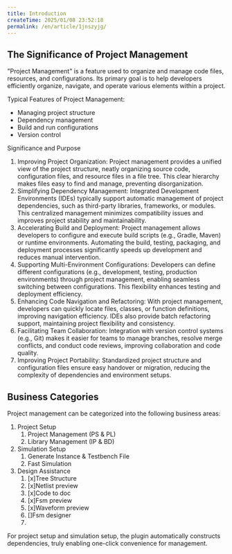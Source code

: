 ```yaml
---
title: Introduction
createTime: 2025/01/08 23:52:18
permalink: /en/article/1jnszyjg/
---
```


## The Significance of Project Management

"Project Management" is a feature used to organize and manage code files, resources, and configurations. Its primary goal is to help developers efficiently organize, navigate, and operate various elements within a project.

Typical Features of Project Management:
- Managing project structure
- Dependency management
- Build and run configurations
- Version control

Significance and Purpose
1. Improving Project Organization: Project management provides a unified view of the project structure, neatly organizing source code, configuration files, and resource files in a file tree. This clear hierarchy makes files easy to find and manage, preventing disorganization.
2. Simplifying Dependency Management: Integrated Development Environments (IDEs) typically support automatic management of project dependencies, such as third-party libraries, frameworks, or modules. This centralized management minimizes compatibility issues and improves project stability and maintainability.
3. Accelerating Build and Deployment: Project management allows developers to configure and execute build scripts (e.g., Gradle, Maven) or runtime environments. Automating the build, testing, packaging, and deployment processes significantly speeds up development and reduces manual intervention.
4. Supporting Multi-Environment Configurations: Developers can define different configurations (e.g., development, testing, production environments) through project management, enabling seamless switching between configurations. This flexibility enhances testing and deployment efficiency.
5. Enhancing Code Navigation and Refactoring: With project management, developers can quickly locate files, classes, or function definitions, improving navigation efficiency. IDEs also provide batch refactoring support, maintaining project flexibility and consistency.
6. Facilitating Team Collaboration: Integration with version control systems (e.g., Git) makes it easier for teams to manage branches, resolve merge conflicts, and conduct code reviews, improving collaboration and code quality.
7. Improving Project Portability: Standardized project structure and configuration files ensure easy handover or migration, reducing the complexity of dependencies and environment setups.

## Business Categories
Project management can be categorized into the following business areas:

1. Project Setup
   1. Project Management (PS & PL)
   2. Library Management (IP & BD)
2. Simulation Setup
   1. Generate Instance & Testbench File
   2. Fast Simulation
3. Design Assistance
   1. [x]Tree Structure
   2. [x]Netlist preview
   3. [x]Code to doc
   4. [x]Fsm preview
   5. [x]Waveform preview
   6. []Fsm designer
   7. 
For project setup and simulation setup, the plugin automatically constructs dependencies, truly enabling one-click convenience for management.
